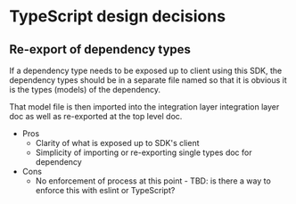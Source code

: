 # TypeScript design decisions

## Re-export of dependency types

If a dependency type needs to be exposed up to client using this SDK, the dependency types should be in a separate file named so that it is obvious it is the types (models) of the dependency. 

That model file is then imported into the integration layer integration layer doc as well as re-exported at the top level doc. 

* Pros
    * Clarity of what is exposed up to SDK's client
    * Simplicity of importing or re-exporting single types doc for dependency
* Cons
    * No enforcement of process at this point - TBD: is there a way to enforce this with eslint or TypeScript?